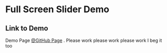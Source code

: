 # Full Screen Slider Demo

## Link to Demo
Demo Page [@GitHub Page](https://github.com/web-advanced-fall-2016/assignment-1-davidutt36/tree/Dev/slider_horizontal) . Please work please work please work I beg it too 
     
